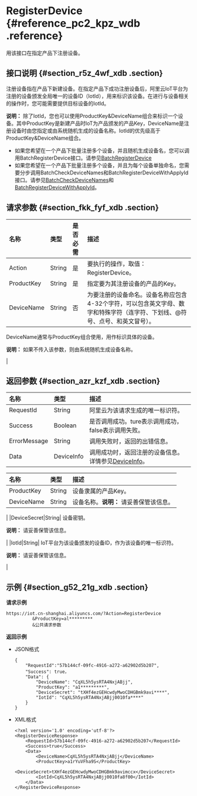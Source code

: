 # RegisterDevice {#reference_pc2_kpz_wdb .reference}

用该接口在指定产品下注册设备。

## 接口说明 {#section_r5z_4wf_xdb .section}

注册设备指在产品下新建设备。在指定产品下成功注册设备后，阿里云IoT平台为注册的设备颁发全局唯一的设备ID（IotId），用来标识该设备。在进行与设备相关的操作时，您可能需要提供目标设备的IotId。

**说明：** 除了IotId，您也可以使用ProductKey&DeviceName组合来标识一个设备。其中ProductKey是新建产品时IoT为产品颁发的产品Key，DeviceName是注册设备时由您指定或由系统随机生成的设备名称。IotId的优先级高于ProductKey&DeviceName组合。

-   如果您希望在一个产品下批量注册多个设备，并且随机生成设备名，您可以调用BatchRegisterDevice接口。请参见[BatchRegisterDevice](cn.zh-CN/开发指南/API列表/设备管理/BatchRegisterDevice.md#)
-   如果您希望在一个产品下批量注册多个设备，并且为每个设备单独命名，您需要分步调用BatchCheckDeviceNames和BatchRegisterDeviceWithApplyId接口。请参见[BatchCheckDeviceNames](cn.zh-CN/开发指南/API列表/设备管理/BatchCheckDeviceNames.md#)和[BatchRegisterDeviceWithApplyId](cn.zh-CN/开发指南/API列表/设备管理/BatchRegisterDeviceWithApplyId.md#)。

## 请求参数 {#section_fkk_fyf_xdb .section}

|名称|类型|是否必需|描述|
|:-|:-|:---|:-|
|Action|String|是|要执行的操作，取值：RegisterDevice。|
|ProductKey|String|是|指定要为其注册设备的产品的Key。|
|DeviceName|String|否| 为要注册的设备命名。设备名称应包含4-32个字符，可以包含英文字母、数字和特殊字符（连字符、下划线、@符号、点号、和英文冒号）。

 DeviceName通常与ProductKey组合使用，用作标识具体的设备。

 **说明：** 如果不传入该参数，则由系统随机生成设备名称。

 |

## 返回参数 {#section_azr_kzf_xdb .section}

|名称|类型|描述|
|:-|:-|:-|
|RequestId|String|阿里云为该请求生成的唯一标识符。|
|Success|Boolean|是否调用成功。ture表示调用成功，false表示调用失败。|
|ErrorMessage|String|调用失败时，返回的出错信息。|
|Data|DeviceInfo|调用成功时，返回注册的设备信息。详情参见[DeviceInfo](#table_iyr_szf_xdb)。|

|名称|类型|描述|
|:-|:-|:-|
|ProductKey|String|设备隶属的产品Key。|
|DeviceName|String|设备名称。**说明：** 请妥善保管该信息。

|
|DeviceSecret|String| 设备密钥。

 **说明：** 请妥善保管该信息。

 |
|IotId|String| IoT平台为该设备颁发的设备ID，作为该设备的唯一标识符。

 **说明：** 请妥善保管该信息。

 |

## 示例 {#section_g52_21g_xdb .section}

**请求示例**

```
https://iot.cn-shanghai.aliyuncs.com/?Action=RegisterDevice
          &ProductKey=al*********
          &公共请求参数
```

**返回示例**

-   JSON格式

    ```
    {
        "RequestId":"57b144cf-09fc-4916-a272-a62902d5b207",
        "Success": true，
        "Data": {
            "DeviceName": "CqXL5h5ysRTA4NxjABjj",
            "ProductKey": "a1*********",
            "DeviceSecret": "tXHf4ezGEHcwdyMwoCDHGBmk9avi****",
            "IotId": "CqXL5h5ysRTA4NxjABjj0010fa****"
        }
    }
    ```

-   XML格式

    ```
    <?xml version='1.0' encoding='utf-8'?>
    <RegisterDeviceResponse>
        <RequestId>57b144cf-09fc-4916-a272-a62902d5b207</RequestId>
        <Success>true</Success>
        <Data>
            <DeviceName>CqXL5h5ysRTA4NxjABjj</DeviceName>
            <ProductKey>a1rYuVFha9S</ProductKey>
            <DeviceSecret>tXHf4ezGEHcwdyMwoCDHGBmk9avimccx</DeviceSecret>
            <IotId>CqXL5h5ysRTA4NxjABjj0010fa8f00</IotId>
        </Data>
    </RegisterDeviceResponse>
    ```


